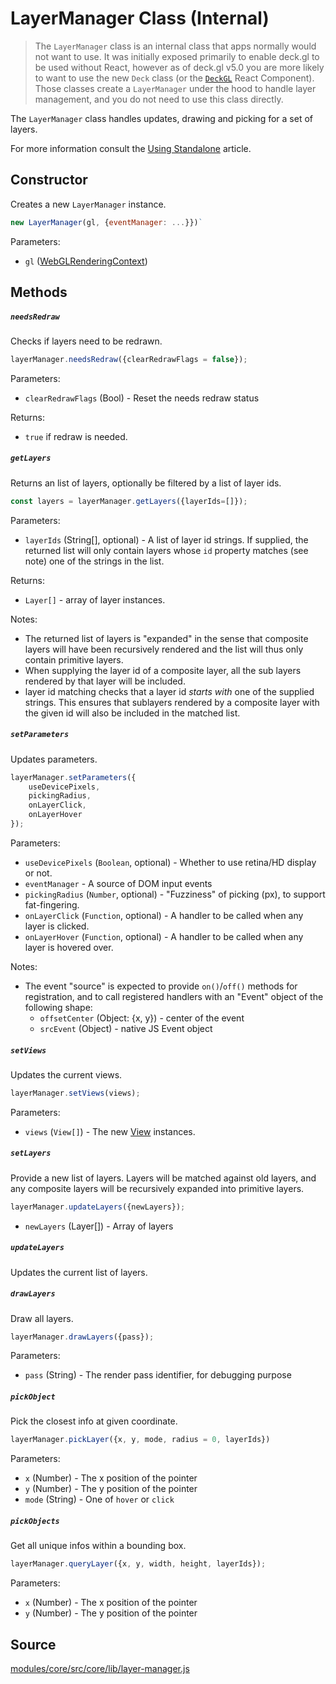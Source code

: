 # LayerManager Class (Internal)

> The `LayerManager` class is an internal class that apps normally would not want to use. It was initially exposed primarily to enable deck.gl to be used without React, however as of deck.gl v5.0 you are more likely to want to use the new `Deck` class (or the [`DeckGL`](/docs/api-reference/deckgl.md) React Component). Those classes create a `LayerManager` under the hood to handle layer management, and you do not need to use this class directly.

The `LayerManager` class handles updates, drawing and picking for a set of layers.

For more information consult the [Using Standalone](/docs/developer-guide/using-standalone.md) article.


## Constructor

Creates a new `LayerManager` instance.

```js
new LayerManager(gl, {eventManager: ...}})`
```

Parameters:

* `gl` ([WebGLRenderingContext](https://developer.mozilla.org/en-US/docs/Web/API/WebGLRenderingContext))


## Methods

##### `needsRedraw`

Checks if layers need to be redrawn.

```js
layerManager.needsRedraw({clearRedrawFlags = false});
```

Parameters:

* `clearRedrawFlags` (Bool) - Reset the needs redraw status

Returns:

* `true` if redraw is needed.

##### `getLayers`

Returns an list of layers, optionally be filtered by a list of layer ids.

```js
const layers = layerManager.getLayers({layerIds=[]});
```

Parameters:

* `layerIds` (String[], optional) - A list of layer id strings. If supplied, the returned list will only contain layers whose `id` property matches (see note) one of the strings in the list.

Returns: 

* `Layer[]` - array of layer instances.

Notes:

* The returned list of layers is "expanded" in the sense that composite layers will have been recursively rendered and the list will thus only contain primitive layers.
* When supplying the layer id of a composite layer, all the sub layers rendered by that layer will be included.
* layer id matching checks that a layer id *starts with* one of the supplied strings. This ensures that sublayers rendered by a composite layer with the given id will also be included in the matched list.


##### `setParameters`

Updates parameters.

```js
layerManager.setParameters({
	useDevicePixels,
    pickingRadius,
    onLayerClick,
    onLayerHover
});
```

Parameters:

* `useDevicePixels` (`Boolean`, optional) - Whether to use retina/HD display or not.
* `eventManager` - A source of DOM input events
* `pickingRadius` (`Number`, optional) - "Fuzziness" of picking (px), to support fat-fingering.
* `onLayerClick` (`Function`, optional) - A handler to be called when any layer is clicked.
* `onLayerHover` (`Function`, optional) - A handler to be called when any layer is hovered over.

Notes:

* The event "source" is expected to provide `on()`/`off()` methods for registration, and to call registered handlers with an "Event" object of the following shape:
  + `offsetCenter` (Object: {x, y}) - center of the event
  + `srcEvent` (Object) - native JS Event object


##### `setViews`

Updates the current views.

```js
layerManager.setViews(views);
```

Parameters:

* `views` (`View[]`) - The new [View](/docs/api-reference/view.md) instances.


##### `setLayers`

Provide a new list of layers. Layers will be matched against old layers, and any composite layers will be recursively expanded into primitive layers.

```js
layerManager.updateLayers({newLayers});
```

* `newLayers` (Layer[]) - Array of layers


##### `updateLayers`

Updates the current list of layers.


##### `drawLayers`

Draw all layers.

```js
layerManager.drawLayers({pass});
```

Parameters:

* `pass` (String) - The render pass identifier, for debugging purpose


##### `pickObject`

Pick the closest info at given coordinate.

```js
layerManager.pickLayer({x, y, mode, radius = 0, layerIds})
```

Parameters:

* `x` (Number) - The x position of the pointer
* `y` (Number) - The y position of the pointer
* `mode` (String) - One of `hover` or `click`

##### `pickObjects`

Get all unique infos within a bounding box.

```js
layerManager.queryLayer({x, y, width, height, layerIds});
```

Parameters:

* `x` (Number) - The x position of the pointer
* `y` (Number) - The y position of the pointer


## Source

[modules/core/src/core/lib/layer-manager.js](https://github.com/uber/deck.gl/blob/6.2-release/modules/core/src/lib/layer-manager.js)

